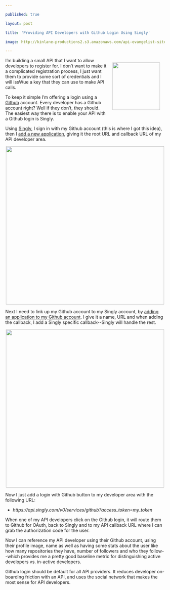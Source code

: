 ---
published: true
layout: post
title: 'Providing API Developers with Github Login Using Singly'
image: http://kinlane-productions2.s3.amazonaws.com/api-evangelist-site/blog/singly-plus-github.png
---

<p><a href="https://singly.com/docs/github" target="_blank"><img style="padding: 15px;" src="https://s3.amazonaws.com/kinlane-productions2/singly/singly-plus-github.png" alt="" width="150" align="right" /></a>
<p>I&rsquo;m building a small API that I want to allow developers to register for.  I don&rsquo;t want to make it a complicated registration process, I just want them to provide some sort of credentials and I will issWue a key that they can use to make API calls.
<p>To keep it simple I&rsquo;m offering a login using a <a title="Github" href="https://www.github.com">Github</a> account.  Every developer has a Github account right?   Well if they don&rsquo;t, they should.  The easiest way there is to enable your API with a Github login is Singly.
<p>Using <a title="Singly" href="http://www.singly.com">Singly</a>, I sign in with my Github account (this is where I got this idea), then I <a href="https://singly.com/apps/new">add a new application</a>, giving it the root URL and callback URL of my API developer area.
<p><a href="https://singly.com/apps/new" target="_blank"><img style="display: block; margin-left: auto; margin-right: auto;" src="https://s3.amazonaws.com/kinlane-productions2/singly/Singly-Application-Github.png" alt="" width="500" /></a>
<p>Next I need to link up my Github account to my Singly account, by <a href="https://github.com/settings/applications">adding an application to my Github account</a>.  I give it a name, URL and when adding the callback, I add a Singly specific callback--Singly will handle the rest.
<p><img style="display: block; margin-left: auto; margin-right: auto;" src="https://s3.amazonaws.com/kinlane-productions2/singly/Github-App-Settings.png" alt="" width="500" />
<p>Now I just add a login with Github button to my developer area with the following URL:&nbsp;
<ul class="mainlist">
<li><em>https://api.singly.com/v0/services/github?access_token=my_token</em></li>
</ul>
<p>When one of my API developers click on the Github login, it will route them to Github for OAuth, back to Singly and to my API callback URL where I can grab the authorization code for the user.
<script src="https://gist.github.com/3646162.js?file=github-login-using-singly.php"></script>
<p>Now I can reference my API developer using their Github account, using their profile image, name as well as having some stats about the user like how many repositories they have, number of followers and who they follow--which provides me a pretty good baseline metric for distinguishing active developers vs. in-active developers.
<p><a href="https://github.com/kinlane"><img src="https://s3.amazonaws.com/kinlane-productions2/kinlane-github.png" alt="" align="right" /></a>
<p>Github login should be default for all API providers. It reduces developer on-boarding friction with an API, and uses the social network that makes the most sense for API developers.

